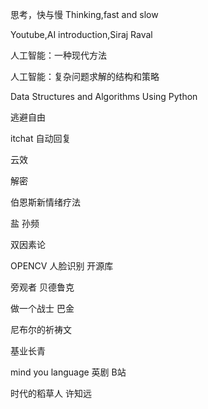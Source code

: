 思考，快与慢 Thinking,fast and slow

Youtube,AI introduction,Siraj Raval 

人工智能：一种现代方法

人工智能：复杂问题求解的结构和策略

Data Structures and Algorithms Using Python

逃避自由

itchat  自动回复

云效

解密

伯恩斯新情绪疗法

盐 孙频

双因素论

OPENCV 人脸识别 开源库

旁观者 贝德鲁克

做一个战士  巴金

尼布尔的祈祷文

基业长青

mind you language 英剧 B站

时代的稻草人 许知远


